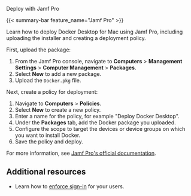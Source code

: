 Deploy with Jamf Pro


{{< summary-bar feature_name="Jamf Pro" >}}

Learn how to deploy Docker Desktop for Mac using Jamf Pro, including uploading the installer and creating a deployment policy.

First, upload the package:

1. From the Jamf Pro console, navigate to **Computers** > **Management Settings** > **Computer Management** > **Packages**.
2. Select **New** to add a new package.
3. Upload the `Docker.pkg` file.

Next, create a policy for deployment:

1. Navigate to **Computers** > **Policies**.
2. Select **New** to create a new policy.
3. Enter a name for the policy, for example "Deploy Docker Desktop".
4. Under the **Packages** tab, add the Docker package you uploaded.
5. Configure the scope to target the devices or device groups on which you want to install Docker.
6. Save the policy and deploy.

For more information, see [Jamf Pro's official documentation](https://learn.jamf.com/en-US/bundle/jamf-pro-documentation-current/page/Policies.html). 

## Additional resources

- Learn how to [enforce sign-in](/manuals/enterprise/security/enforce-sign-in/_index.md) for your users.